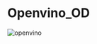 # Openvino_OD
![openvino](https://github.com/AbhayB156/Openvino_OD/assets/99198602/4a8bb0cb-aab7-4d78-96d2-70f76c53381c)
